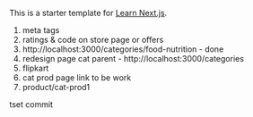 This is a starter template for [Learn Next.js](https://nextjs.org/learn).






1. meta tags
2. ratings & code on store page or offers
3. http://localhost:3000/categories/food-nutrition - done
4. redesign page cat parent - http://localhost:3000/categories
5. flipkart
6. cat prod page link to be work
7. product/cat-prod1



tset commit